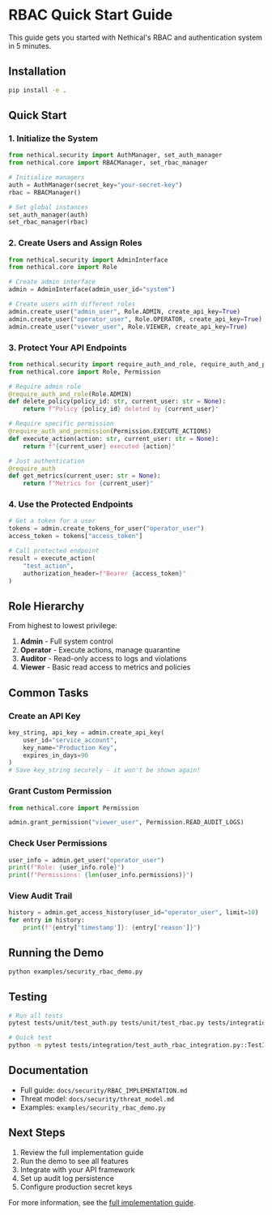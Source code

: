 # RBAC Quick Start Guide

This guide gets you started with Nethical's RBAC and authentication system in 5 minutes.

## Installation

```bash
pip install -e .
```

## Quick Start

### 1. Initialize the System

```python
from nethical.security import AuthManager, set_auth_manager
from nethical.core import RBACManager, set_rbac_manager

# Initialize managers
auth = AuthManager(secret_key="your-secret-key")
rbac = RBACManager()

# Set global instances
set_auth_manager(auth)
set_rbac_manager(rbac)
```

### 2. Create Users and Assign Roles

```python
from nethical.security import AdminInterface
from nethical.core import Role

# Create admin interface
admin = AdminInterface(admin_user_id="system")

# Create users with different roles
admin.create_user("admin_user", Role.ADMIN, create_api_key=True)
admin.create_user("operator_user", Role.OPERATOR, create_api_key=True)
admin.create_user("viewer_user", Role.VIEWER, create_api_key=True)
```

### 3. Protect Your API Endpoints

```python
from nethical.security import require_auth_and_role, require_auth_and_permission
from nethical.core import Role, Permission

# Require admin role
@require_auth_and_role(Role.ADMIN)
def delete_policy(policy_id: str, current_user: str = None):
    return f"Policy {policy_id} deleted by {current_user}"

# Require specific permission
@require_auth_and_permission(Permission.EXECUTE_ACTIONS)
def execute_action(action: str, current_user: str = None):
    return f"{current_user} executed {action}"

# Just authentication
@require_auth
def get_metrics(current_user: str = None):
    return f"Metrics for {current_user}"
```

### 4. Use the Protected Endpoints

```python
# Get a token for a user
tokens = admin.create_tokens_for_user("operator_user")
access_token = tokens["access_token"]

# Call protected endpoint
result = execute_action(
    "test_action",
    authorization_header=f"Bearer {access_token}"
)
```

## Role Hierarchy

From highest to lowest privilege:

1. **Admin** - Full system control
2. **Operator** - Execute actions, manage quarantine
3. **Auditor** - Read-only access to logs and violations
4. **Viewer** - Basic read access to metrics and policies

## Common Tasks

### Create an API Key

```python
key_string, api_key = admin.create_api_key(
    user_id="service_account",
    key_name="Production Key",
    expires_in_days=90
)
# Save key_string securely - it won't be shown again!
```

### Grant Custom Permission

```python
from nethical.core import Permission

admin.grant_permission("viewer_user", Permission.READ_AUDIT_LOGS)
```

### Check User Permissions

```python
user_info = admin.get_user("operator_user")
print(f"Role: {user_info.role}")
print(f"Permissions: {len(user_info.permissions)}")
```

### View Audit Trail

```python
history = admin.get_access_history(user_id="operator_user", limit=10)
for entry in history:
    print(f"{entry['timestamp']}: {entry['reason']}")
```

## Running the Demo

```bash
python examples/security_rbac_demo.py
```

## Testing

```bash
# Run all tests
pytest tests/unit/test_auth.py tests/unit/test_rbac.py tests/integration/test_auth_rbac_integration.py -v

# Quick test
python -m pytest tests/integration/test_auth_rbac_integration.py::TestIntegratedAuthFlow::test_api_protection_workflow -v
```

## Documentation

- Full guide: `docs/security/RBAC_IMPLEMENTATION.md`
- Threat model: `docs/security/threat_model.md`
- Examples: `examples/security_rbac_demo.py`

## Next Steps

1. Review the full implementation guide
2. Run the demo to see all features
3. Integrate with your API framework
4. Set up audit log persistence
5. Configure production secret keys

For more information, see the [full implementation guide](RBAC_IMPLEMENTATION.md).
